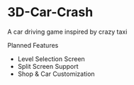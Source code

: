 # 3D-Car-Crash
A car driving game inspired by crazy taxi

Planned Features
- Level Selection Screen
- Split Screen Support
- Shop & Car Customization
